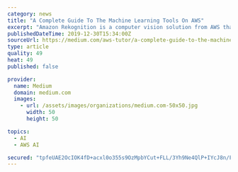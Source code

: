```yaml
---
category: news
title: "A Complete Guide To The Machine Learning Tools On AWS"
excerpt: "Amazon Rekognition is a computer vision solution from AWS that helps developers to build applications that can recognize objects from images and videos. In addition to automatic object recognition ..."
publishedDateTime: 2019-12-30T15:34:00Z
sourceUrl: https://medium.com/aws-tutor/a-complete-guide-to-the-machine-learning-tools-on-aws-8a012cb4de76
type: article
quality: 49
heat: 49
published: false

provider:
  name: Medium
  domain: medium.com
  images:
    - url: /assets/images/organizations/medium.com-50x50.jpg
      width: 50
      height: 50

topics:
  - AI
  - AWS AI

secured: "tpfeUAE2OcIOK4fD+acxl0o355s9OzMpbYCut+FLL/3Yh9Ne4QlP+IYcJ8n/FfESJrHc3uno8n8v2Zmx/OGnh+MbY5z6mhNK5ngEHd/sEA8HBC16rRJyEXXhuBCzzW5TxVvgrvhgyuS8U7JaZuXECpBtO1029fGwJWmPuah4WDJrdae6b7TYlnGvBKcVUUjt11BjpveVHG/hbHw5Qb4Wl+1+T9ICi+gWLy/SQZFq1NLXtHicrQOXjUXl0A8rFDDX5/kR6MNLgC154VvlNYSk36KiThxAPW7psazCcFqBFz1TmCbAggwkGRPIA+/X0I+t;f5Si/SI7u6Z07jfj53p5tw=="
---
```


